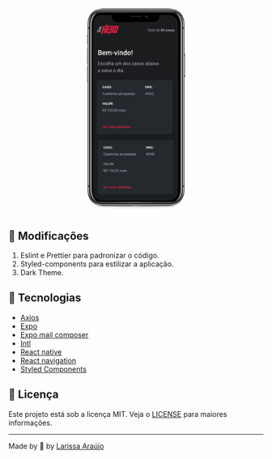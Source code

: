 <h1 align="center">
    <img alt="Be The Hero" src="../.github/mobile.png" height="400px" />
</h1>

## :pushpin: Modificações
1. Eslint e Prettier para padronizar o código.
2. Styled-components para estilizar a aplicação.
3. Dark Theme.

## :rocket: Tecnologias

- [Axios](https://github.com/axios/axios)
- [Expo](https://expo.io/)
- [Expo mail composer](https://docs.expo.io/versions/latest/sdk/mail-composer/)
- [Intl](https://github.com/andyearnshaw/Intl.js)
- [React native](https://facebook.github.io/react-native/)
- [React navigation](https://reactnavigation.org/)
- [Styled Components](https://styled-components.com/docs)

## :memo: Licença

Este projeto está sob a licença MIT. Veja o [LICENSE](https://github.com/arauj0/be-the-hero/blob/master/LICENSE) para maiores informações.

---

Made by :blue_heart: by [Larissa Araújo](https://github.com/arauj0)
